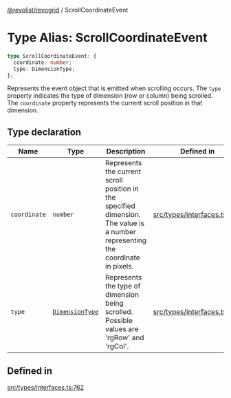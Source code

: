 [@revolist/revogrid](README.md) / ScrollCoordinateEvent

# Type Alias: ScrollCoordinateEvent

```ts
type ScrollCoordinateEvent: {
  coordinate: number;
  type: DimensionType;
};
```

Represents the event object that is emitted when scrolling occurs.
The `type` property indicates the type of dimension (row or column) being scrolled.
The `coordinate` property represents the current scroll position in that dimension.

## Type declaration

| Name | Type | Description | Defined in |
| ------ | ------ | ------ | ------ |
| `coordinate` | `number` | Represents the current scroll position in the specified dimension. The value is a number representing the coordinate in pixels. | [src/types/interfaces.ts:773](https://github.com/revolist/revogrid/blob/babcd934a05d11632dc60c6964673e41a780bbb7/src/types/interfaces.ts#L773) |
| `type` | [`DimensionType`](TypeAlias.DimensionType.md) | Represents the type of dimension being scrolled. Possible values are 'rgRow' and 'rgCol'. | [src/types/interfaces.ts:767](https://github.com/revolist/revogrid/blob/babcd934a05d11632dc60c6964673e41a780bbb7/src/types/interfaces.ts#L767) |

## Defined in

[src/types/interfaces.ts:762](https://github.com/revolist/revogrid/blob/babcd934a05d11632dc60c6964673e41a780bbb7/src/types/interfaces.ts#L762)
